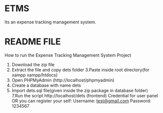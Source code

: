 # ETMS
Its an expense tracking management system.

# README FILE

How to run the Expense Tracking Management System  Project
1. Download the  zip file
2. Extract the file and copy dets folder
3.Paste inside root directory(for xampp xampp/htdocs)
4. Open PHPMyAdmin (http://localhost/phpmyadmin)
5. Create a database with name dets
6. Import dets.sql file(given inside the zip package in database folder)
7.Run the script http://localhost/dets (frontend)
Credential for user panel  OR you can register your self:
Username: test@gmail.com
Password: 1234567
